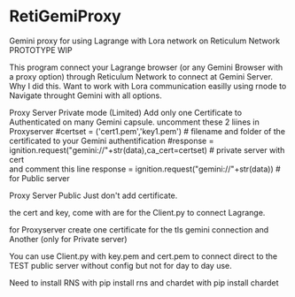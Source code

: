 # RetiGemiProxy
Gemini proxy for using Lagrange with Lora network on Reticulum Network
PROTOTYPE WIP

This program connect your Lagrange browser (or any Gemini Browser with a proxy option) through Reticulum Network to connect at Gemini Server.
Why I did this. Want to work with Lora communication easilly using rnode to Navigate throught Gemini with all options.

Proxy Server Private mode (Limited)
   Add only one Certificate to Authenticated on many Gemini capsule. 
   uncomment these 2 liines in Proxyserver
     #certset = ('cert1.pem','key1.pem')  # filename and folder of the certificated to your Gemini authentification 
     #response = ignition.request("gemini://"+str(data),ca_cert=certset) # private server with cert   
   and comment this line
     response = ignition.request("gemini://"+str(data)) # for Public server

Proxy Server Public
  Just don't add certificate.

the cert and key, come with are for the Client.py to connect Lagrange.

for Proxyserver create one certificate for the tls gemini connection and Another (only for Private server)

You can use Client.py with key.pem and cert.pem to connect direct to the TEST public server  without config but not for day to day use.

Need to install RNS with pip install rns
and chardet with pip install chardet
